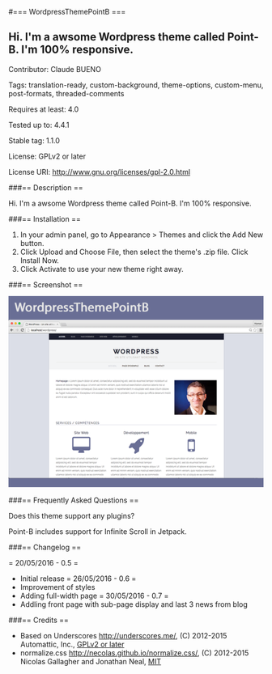 #=== WordpressThemePointB ===
## Hi. I'm a awsome Wordpress theme called Point-B. I'm 100% responsive.

Contributor: Claude BUENO

Tags: translation-ready, custom-background, theme-options, custom-menu, post-formats, threaded-comments

Requires at least: 4.0

Tested up to: 4.4.1

Stable tag: 1.1.0

License: GPLv2 or later

License URI: http://www.gnu.org/licenses/gpl-2.0.html


###== Description ==

Hi. I'm a awsome Wordpress theme called Point-B. I'm 100% responsive.


###== Installation ==

1. In your admin panel, go to Appearance > Themes and click the Add New button.
2. Click Upload and Choose File, then select the theme's .zip file. Click Install Now.
3. Click Activate to use your new theme right away.


###== Screenshot ==

![Screeshot](https://github.com/claudebueno/WordpressThemePointB/blob/master/screenshot.png)


###== Frequently Asked Questions ==

Does this theme support any plugins?

Point-B includes support for Infinite Scroll in Jetpack.


###== Changelog ==

= 20/05/2016 - 0.5 =
* Initial release
= 26/05/2016 - 0.6 =
* Improvement of styles
* Adding full-width page
= 30/05/2016 - 0.7 =
* Addling front page with sub-page display and last 3 news from blog

###== Credits ==
* Based on Underscores http://underscores.me/, (C) 2012-2015 Automattic, Inc., [GPLv2 or later](https://www.gnu.org/licenses/gpl-2.0.html)
* normalize.css http://necolas.github.io/normalize.css/, (C) 2012-2015 Nicolas Gallagher and Jonathan Neal, [MIT](http://opensource.org/licenses/MIT)
